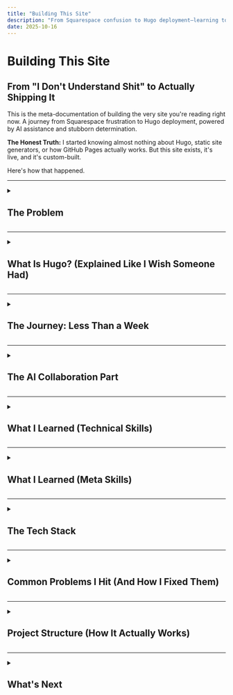 ```yaml
---
title: "Building This Site"
description: "From Squarespace confusion to Hugo deployment—learning to build a custom static site with heavy AI assistance in less than a week"
date: 2025-10-16
---
```


# Building This Site

## From "I Don't Understand Shit" to Actually Shipping It

This is the meta-documentation of building the very site you're reading right now. A journey from Squarespace frustration to Hugo deployment, powered by AI assistance and stubborn determination.

**The Honest Truth:** I started knowing almost nothing about Hugo, static site generators, or how GitHub Pages actually works. But this site exists, it's live, and it's custom-built.

Here's how that happened.

---

<details>
<summary><h2 class="inline-heading">The Problem</h2></summary>

**What I wanted:**
- A personal portfolio/blog site
- Clean, minimal design
- Fast and lightweight
- Complete creative control
- Ability to document my AI projects

**What I tried first:**
- Squarespace (too limiting, felt like fighting the platform)
- Various website builders (same problem)
- Looking at Hugo themes (looked cool but... how does this actually work?)

**The realization:** I wanted something cooler than drag-and-drop builders, but I had no idea what I was doing.

</details>

---

<details>
<summary><h2 class="inline-heading">What Is Hugo? (Explained Like I Wish Someone Had)</h2></summary>

**Hugo is a static site generator.**

What that actually means:
- You write content in Markdown files (like a fancy text document)
- Hugo converts those into HTML (the actual website)
- You deploy the HTML files to GitHub Pages (free hosting)
- No database, no backend, just files

**Why this is better than Squarespace:**
- Complete control over everything
- Free hosting on GitHub
- Fast as hell (no server processing)
- Version control with Git (undo anything, track all changes)
- Markdown writing (clean, portable, AI-friendly)

**Why this is harder than Squarespace:**
- You need to understand file structure
- You need to use the command line
- You need Git and GitHub
- You need to customize themes
- There's no visual drag-and-drop

**The tradeoff:** More initial setup time, but way more power and flexibility.

</details>

---

<details>
<summary><h2 class="inline-heading">The Journey: Less Than a Week</h2></summary>

**Real timeline:** ~5 days from "What is Hugo?" to site live online.

**How I actually learned:**

**Day 1-2: Setup & Confusion**
- Installed Hugo (`sudo apt install hugo`)
- Found the Archie theme (minimal, clean, exactly what I wanted)
- Tried to follow installation docs (got completely lost)
- Asked Claude to explain Hugo in simple terms
- Created first post (didn't show up)
- Claude explained front matter to me
- Finally got a post to appear!

**Day 3-4: Git, GitHub Pages, and Many Errors**
- Created repo `dominatedbycline.github.io` 
- Pushed code (site didn't appear)
- Claude helped me understand the build process
- Learned you need to run `hugo` to generate the site
- Pushed again (still broken)
- Claude explained GitHub Pages needs the `public/` folder
- Site went live! (then I broke it adding features)
- Claude helped me fix it multiple times

**Day 5-6: Customization (with a LOT of Claude's help)**
- Wanted to add Mermaid diagrams → Claude wrote the integration
- Wanted image carousel → Claude built the shortcode
- Wanted custom CSS → Claude showed me how to override theme styles
- Wanted hot pink accents → Claude helped with CSS
- Broke navigation twice → Claude fixed it both times

**What I actually did vs. what Claude did:**
- **Claude:** Wrote most of the code, explained concepts, debugged errors
- **Me:** Decided what I wanted, tested features, wrote content, learned by watching Claude work

**The honest truth:** Without Claude, this would have taken weeks or months. With Claude, it took days.

</details>

---

<details>
<summary><h2 class="inline-heading">The AI Collaboration Part</h2></summary>

### How AI (Cline) Made This Possible

**Here's the truth:** I couldn't have built this alone in a reasonable timeframe.

**What Cline did:**
- Explained Hugo's directory structure clearly
- Created custom layouts when I described what I wanted
- Debugged broken builds (SO MANY broken builds)
- Set up Mermaid integration
- Built the carousel component
- Helped me understand Git workflows

**What I did:**
- Made all creative decisions
- Wrote all content
- Chose the theme and design direction
- Learned by doing (with AI as a guide)
- Debugged issues myself when possible

**The workflow:**
- Me: "I want to add a carousel for project images"
- Cline: *creates shortcode, explains how to use it, adds example*
- Me: *tests it, tweaks the styling, learns how shortcodes work*
- Result: I can now create shortcodes myself

**This is different from using a website builder:**
- With Squarespace, you're limited to what the platform allows
- With Hugo + AI, you learn the system and can do anything
- The AI doesn't replace understanding—it accelerates it

</details>

---

<details>
<summary><h2 class="inline-heading">What I Learned (Technical Skills)</h2></summary>

### Hugo Concepts

**Front Matter:** The `---` section at the top of Markdown files containing metadata
```yaml
---
title: "Post Title"
date: 2025-01-15
draft: false
tags: ["tag1", "tag2"]
---
```

**Content Organization:**
- `content/posts/` for blog posts
- `content/projects/` for project pages
- `_index.md` creates section landing pages

**Layouts:**
- `baseof.html` is the base template (wraps everything)
- `single.html` for individual pages
- `list.html` for listing pages
- Partials in `layouts/partials/` for reusable components

**Shortcodes:**
- Custom HTML components you can embed in Markdown
- Example: `{{</* mermaid */>}}` for diagrams

### Git & GitHub Pages

**Git workflow:**
```bash
git add -A          # Stage all changes
git commit -m "..."  # Commit with message
git push origin main # Push to GitHub
```

**GitHub Pages:**
- Serves static files from your repo
- Can use GitHub Actions for auto-building
- Live at `username.github.io`

### Markdown Mastery

**What I use constantly:**
- Headers: `#`, `##`, `###`
- Links: `[text](url)`
- Images: `![alt](path)`
- Code blocks with syntax highlighting
- Lists and tables

</details>

---

<details>
<summary><h2 class="inline-heading">What I Learned (Meta Skills)</h2></summary>

### 1. Reading Documentation Doesn't Mean You Understand It

**The problem with docs:**
- They assume you know certain things
- They skip "obvious" steps (that aren't obvious)
- They don't explain *why*, just *how*

**What worked better:**
- Asking AI to explain concepts in simpler terms
- Trying things and breaking them (then fixing)
- Looking at working examples
- Building actual features instead of just reading

### 2. "I Don't Understand Shit" Is Temporary

**Week 1:** Complete confusion about Hugo structure  
**Week 2:** Starting to see patterns  
**Week 3:** Can troubleshoot most issues myself  
**Now:** Comfortable building new features

**The shift:** From "what is this magic" to "oh, that's just a template that loops through posts."

### 3. Time Investment vs. Capability Gained

**Squarespace:**
- Fast setup (30 minutes)
- Limited customization
- Monthly cost
- Can't do anything outside their system

**Hugo:**
- Slower setup (2-3 weeks to comfort)
- Unlimited customization
- Free hosting
- Complete control and transferable skills

**The verdict:** Hugo takes more time but gives you actual capabilities instead of just a website.

</details>

---

<details>
<summary><h2 class="inline-heading">The Tech Stack</h2></summary>

**What This Site Uses:**

- **Hugo:** Static site generator
- **Archie Theme:** Minimal, clean base theme
- **GitHub Pages:** Free hosting
- **Git:** Version control
- **Markdown:** Content writing format
- **Mermaid:** Diagram rendering
- **Custom CSS:** Design tweaks
- **Custom Shortcodes:** Reusable components

**Development Tools:**
- VS Code (editor)
- Terminal (command line work)
- Cline (AI coding assistant in VS Code)
- Git (version control)

</details>

---

<details>
<summary><h2 class="inline-heading">Common Problems I Hit (And How I Fixed Them)</h2></summary>

### "My post doesn't show up!"
**Cause:** `draft: true` in front matter  
**Fix:** Change to `draft: false`

### "Images won't load!"
**Cause:** Wrong path (relative vs absolute)  
**Fix:** Put images in `/static/images/`, reference as `/images/filename.jpg`

### "Site builds locally but breaks on GitHub Pages!"
**Cause:** Case-sensitive paths on Linux (GitHub) vs Mac/Windows  
**Fix:** Double-check all file paths for exact case

### "Custom CSS isn't applying!"
**Cause:** Hugo theme CSS loads first, needs override  
**Fix:** Use more specific CSS selectors or `!important` (sparingly)

### "Changes aren't showing after deployment!"
**Cause:** Browser cache  
**Fix:** Hard refresh (Ctrl+Shift+R) or wait a few minutes

</details>

---

<details>
<summary><h2 class="inline-heading">Project Structure (How It Actually Works)</h2></summary>

```
dominatedbycline/
├── content/              # All your content
│   ├── posts/           # Blog posts
│   ├── projects/        # Project pages
│   └── about.md         # About page
├── layouts/             # Custom templates (override theme)
│   ├── _default/        # Page templates
│   ├── partials/        # Reusable components
│   └── shortcodes/      # Custom shortcodes
├── static/              # Static files (images, videos)
│   ├── images/
│   └── videos/
├── themes/archie/       # The theme (don't edit directly)
├── hugo.toml            # Site configuration
└── public/              # Generated site (Git ignores this)
```

**How it flows:**
1. Write Markdown in `content/`
2. Hugo uses `layouts/` templates
3. Combines with theme from `themes/`
4. Pulls images from `static/`
5. Outputs HTML to `public/`
6. GitHub Pages serves `public/`

</details>

---

<details>
<summary><h2 class="inline-heading">What's Next</h2></summary>

**Features I want to add:**
- [ ] Search functionality
- [ ] Better mobile navigation
- [ ] Project filtering/tagging
- [ ] RSS feed optimization
- [ ] Analytics (privacy-friendly)
- [ ] Comments system (maybe)

**Skills I want to build:**
- [ ] Better CSS/design skills
- [ ] JavaScript for interactivity
- [ ] Performance optimization
- [ ] SEO improvements

---

<details>
<summary><h2 class="inline-heading">Hugo Fundamentals</h2></summary>

### How Hugo Actually Works

*Coming soon: Detailed explanation with diagrams*

### Directory Structure Deep Dive

*Coming soon: Visual breakdown of each folder*

### Front Matter Guide

*Coming soon: Examples and use cases*

### Content Organization

*Coming soon: How to structure posts, projects, pages*

</details>

---

<details>
<summary><h2 class="inline-heading">Features I Built</h2></summary>

### Mermaid Diagrams Integration

**Why Mermaid?**
- Create diagrams with simple text syntax
- No need for external image tools
- Version control friendly (text-based)
- Renders beautifully on the web
- Perfect for flowcharts, mind maps, timelines

**Implementation Steps:**

**1. Add Mermaid CDN to Hugo**

Created `layouts/_default/_markup/render-codeblock-mermaid.html`:

```html
<div class="mermaid">
  {{- .Inner | safeHTML }}
</div>
{{ .Page.Store.Set "hasMermaid" true }}
```

**2. Load Mermaid Script**

In `layouts/partials/head.html` or your base template:

```html
<!-- Mermaid.js for diagrams -->
<script type="module">
  import mermaid from 'https://cdn.jsdelivr.net/npm/mermaid@10/dist/mermaid.esm.min.mjs';
  mermaid.initialize({ 
    startOnLoad: true,
    theme: 'base',
    themeVariables: {
      primaryColor: '#ff1493',
      primaryTextColor: '#fff',
      primaryBorderColor: '#ff69b4',
      lineColor: '#ff1493',
      secondaryColor: '#ffd700'
    }
  });
</script>
```

**3. Use in Markdown**

Simply use triple backticks with `mermaid` language tag:

````markdown
```mermaid
graph TD
    A[Start] --> B[Write Content]
    B --> C[Add Mermaid]
    C --> D[Beautiful Diagrams!]
```
````

**Example: The Dream Team Mind Map**

This is the actual diagram used in my murder mystery project:

```mermaid
mindmap
  root((🎯 The Dream Team))
    🤖 AI Collaborators
      Claude
        Creative partner
      Gemini
        Character images
      LM Arena
        Video creation
    💻 Development
      Cline
        Automation
      Typst
        Typesetting
      Git
        Version control
    🎨 Production
      Firefly
        SFX
      Canva
        Design
      Mermaid
        Diagrams
```

**Diagram Types Available:**
- **Flowcharts** (`graph TD`, `graph LR`)
- **Mind maps** (`mindmap`)
- **Sequence diagrams** (`sequenceDiagram`)
- **Gantt charts** (`gantt`)
- **Class diagrams** (`classDiagram`)

**Common Issues & Solutions:**

**Problem:** Diagram doesn't render  
**Solution:** Check that Mermaid script loads before content

**Problem:** Colors don't match theme  
**Solution:** Customize `themeVariables` in `mermaid.initialize()`

**Resources:**
- [Mermaid Documentation](https://mermaid.js.org/)
- [Mermaid Live Editor](https://mermaid.live/)

### Claude Carousel Component

**Why a 3D Carousel?**

For the murder mystery project, I needed to show the creative process across multiple phases. A 3D rotating carousel:
- **Visual interest** - More engaging than a static list
- **Interactive** - Click to explore different phases
- **Progressive** - Shows the journey step-by-step
- **Unique** - Stands out on the page

**What It Does:**

A pure CSS + JavaScript 3D carousel (no libraries!) that displays cards in a rotating circle. Click any card to bring it to the front.

**Implementation Overview:**

**1. The Shortcode Structure**

Created `layouts/shortcodes/claude-carousel.html` with:
- CSS for 3D transforms and hot pink styling
- HTML structure for cards in a "scene"
- JavaScript for rotation logic

**2. Key CSS Techniques**

```css
.scene {
  perspective: 1200px;  /* Creates 3D space */
  transform-style: preserve-3d;
}

.carousel-card {
  transform: rotateY(angle) translateZ(radius);
  /* Positions each card in a circle */
}
```

**3. JavaScript Rotation Logic**

```javascript
function rotateCarousel(direction) {
  currentRotation -= theta;  // theta = 360 / totalCards
  carousel.style.transform = 'rotateY(' + currentRotation + 'deg)';
}
```

**How to Use in Markdown:**

```markdown
{{</* claude-carousel */>}}
```

That's it! The cards are hardcoded in the shortcode (for now).

**Features:**
- ✅ Click any card to rotate it to front
- ✅ Smooth animations
- ✅ Mobile responsive (smaller cards)
- ✅ Hot pink accents
- ✅ Scrollable card content

**Mobile Optimization:**

Uses `@media (max-width: 768px)` to:
- Reduce card size (180px vs 315px)
- Adjust font sizes
- Maintain 3D effect
- Keep touch-friendly interactions

**Customization Tips:**

To modify cards, edit `layouts/shortcodes/claude-carousel.html`:
- Add/remove cards (updates `totalCards` automatically)
- Change colors in `.card-header` and `.card-tag`
- Adjust animation speed in `transition: transform 1s`
- Modify card size in `.carousel-card` width/height

**What I Learned:**

- CSS 3D transforms are powerful but tricky
- `perspective` is essential for depth effect
- Calculating card positions requires trigonometry (`Math.tan`)
- Mobile needs different radius calculations
- Click handlers need to update rotation state

**Future Improvements:**
- [ ] Make cards configurable (pass content as parameters)
- [ ] Add prev/next buttons
- [ ] Auto-rotate option
- [ ] Keyboard navigation

### Hot Pink Theme Customization

**Why Hot Pink?**

Because life's too short for boring websites! 💅

Hot pink (`#ff1493` / `#ff69b4`) adds:
- **Personality** - Stands out from typical dev portfolios
- **Energy** - Eye-catching and memorable
- **Consistency** - Used throughout as accent color
- **Fun** - Reflects the creative, playful nature of my projects

**Implementation:**

Created `assets/css/custom.css` with hot pink accents:

```css
:root {
  --hot-pink: #ff1493;
  --hot-pink-light: #ff69b4;
  --accent-gold: #ffd700;
}

/* Links - Hot Pink on Hover */
a:hover {
  color: var(--hot-pink);
}

/* Code Blocks */
code {
  border-left: 3px solid var(--hot-pink);
}

/* Blockquotes */
blockquote {
  border-left: 4px solid var(--hot-pink);
}
```

**Where Hot Pink Appears:**
- ✅ Link hovers
- ✅ Code block accents
- ✅ Blockquote borders
- ✅ Diagram nodes (Mermaid)
- ✅ Button backgrounds

**Color Palette:**

```
Primary:     #ff1493 (Deep Pink)
Light:       #ff69b4 (Hot Pink)
Accent:      #ffd700 (Gold)
Background:  #fdfbf7 (Warm Cream)
Text:        #2c2c2c (Dark Gray)
```

**Accessibility:**
- Hot pink used as **accent only**, not primary text
- Body text stays dark gray for readability
- Tested with browser accessibility tools
- Clear hover states for interactive elements

**Hugo Integration:**

Added to `hugo.toml`:
```toml
[params]
  customCSS = ["css/custom.css"]
```

**Resources:**
- [CSS Variables Guide](https://developer.mozilla.org/en-US/docs/Web/CSS/Using_CSS_custom_properties)
- [Color Contrast Checker](https://webaim.org/resources/contrastchecker/)

### Mobile Responsive Design

*Coming soon: Making the site work on all devices*

</details>

---

<details>
<summary><h2 class="inline-heading">Deployment & Workflow</h2></summary>

### GitHub Pages Setup

*Coming soon: Step-by-step deployment guide*

### Git Workflow

*Coming soon: My daily workflow for updates*

### GitHub Actions

*Coming soon: Automated building and deployment*

### Domain & Hosting

*Coming soon: Custom domain setup (if applicable)*

</details>

---

<details>
<summary><h2 class="inline-heading">Customization Deep Dives</h2></summary>

### Theme Override System

*Coming soon: How to customize without breaking updates*

### Custom Layouts

*Coming soon: Building custom page templates*

### Shortcodes I Use

*Coming soon: Reusable components I created*

### CSS Architecture

*Coming soon: How I organize styles*

</details>

---

<details>
<summary><h2 class="inline-heading">Troubleshooting & Tips</h2></summary>

### Common Problems & Solutions

*Coming soon: Expanded troubleshooting guide*

### Performance Optimization

*Coming soon: Making the site fast*

### SEO Basics

*Coming soon: Getting found on search engines*

### Best Practices

*Coming soon: What I learned about Hugo best practices*

</details>

---

<details>
<summary><h2 class="inline-heading">AI-Assisted Development</h2></summary>

### How I Use Cline

*Coming soon: My workflow with AI assistance*

### What AI Does Well

*Coming soon: Where AI really helps*

### What I Still Do Manually

*Coming soon: Where human decisions matter*

### Learning vs Automating

*Coming soon: Finding the balance*

</details>

---

<details>
<summary><h2 class="inline-heading">Resources & References</h2></summary>

### Essential Links

*Coming soon: Organized resource list*

### Code Snippets Library

*Coming soon: Reusable code I use often*

### Learning Path

*Coming soon: Recommended learning sequence*

</details>

---

<details>
<summary><h2 class="inline-heading">For Others Considering Hugo</h2></summary>

### Should You Use Hugo?

**Yes, if you:**
- Want to learn web development concepts
- Like having complete control
- Are comfortable with command line basics
- Want a fast, free, customizable site
- Plan to write technical content (code examples, etc.)

**No, if you:**
- Need a site up in 30 minutes
- Don't want to learn any technical concepts
- Prefer visual drag-and-drop
- Need complex backend features (databases, user accounts)

### The Learning Curve

**Week 1:** Frustration (what is all this?)  
**Week 2:** Understanding (oh, I see how this works)  
**Week 3:** Capability (I can build features now)  
**Week 4+:** Mastery (this is actually easy)

**Total time investment:** ~20-30 hours spread over 3-4 weeks  
**Result:** A custom site and transferable web development skills

</details>

---

<details>
<summary><h2 class="inline-heading">The Meta Irony</h2></summary>

**This project documenting my Hugo learning journey is itself a Hugo project.**

The site explaining how I built a Hugo site is running on Hugo.

I'm now comfortable enough with Hugo to write detailed documentation about learning Hugo.

**That's the proof it works.**

</details>

---

<details>
<summary><h2 class="inline-heading">Resources That Actually Helped</h2></summary>

**Official Hugo Docs:** [gohugo.io/documentation](https://gohugo.io/documentation/)  
(Dense but comprehensive once you understand basics)

**Archie Theme:** [github.com/athul/archie](https://github.com/athul/archie)  
(The theme this site uses)

**Hugo Themes:** [themes.gohugo.io](https://themes.gohugo.io/)  
(Browse other themes for inspiration)

**Markdown Guide:** [markdownguide.org](https://www.markdownguide.org/)  
(Essential for content writing)

**AI Assistants:** Claude, Cline, ChatGPT  
(For explaining concepts and debugging)

</details>

---

<details>
<summary><h2 class="inline-heading">The Honest Assessment</h2></summary>

**What worked:**
- AI-assisted learning accelerated the process dramatically
- Building features incrementally (don't try to do everything at once)
- Breaking things and fixing them (best way to learn)
- Documenting as I learned (this helps reinforce understanding)

**What was hard:**
- Initial mental model (understanding how Hugo thinks)
- Git workflow confusion early on
- Debugging broken builds (error messages aren't always clear)
- Knowing when to edit theme vs override

**Worth it?** Absolutely.

I now have:
- A custom portfolio site
- Web development skills
- Understanding of static site generators
- Git proficiency
- Ability to build future projects faster
- Another portfolio piece (this documentation itself!)

---

**Status:** Site live and running  
**Tags:** #hugo #web-development #learning #static-sites #github-pages

---

More technical deep-dives coming soon as I add new features and learn new concepts.

Follow the journey. Watch someone learn web development in public, one confused Git commit at a time. 🚀
